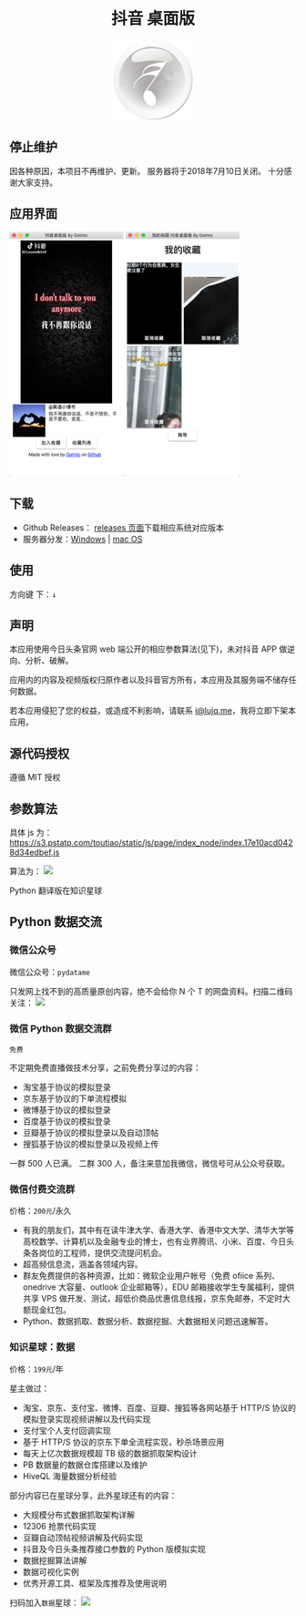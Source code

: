 <h1 align="center">抖音 桌面版</h1>

<div align="center"><img src="./icon.png" width="140"></div>

## 停止维护

因各种原因，本项目不再维护、更新。
服务器将于2018年7月10日关闭。
十分感谢大家支持。

## 应用界面

<div style='display:"inline"'>
<img src="./screenshot/1.png" width="200">
<img src="./screenshot/2.png" width="200">
</div>

## 下载

- Github Releases：
  [releases 页面](https://github.com/lujqme/douyin/releases)下载相应系统对应版本
- 服务器分发：[Windows](https://dl.lujianqiang.com/douyin_Setup_0.3.0.exe) | [mac OS](https://dl.lujianqiang.com/douyin-0.3.0.dmg)

## 使用

方向键 下：<kbd>↓</kbd>

## 声明

本应用使用今日头条官网 web 端公开的相应参数算法(见下)，未对抖音 APP 做逆向、分析、破解。

应用内的内容及视频版权归原作者以及抖音官方所有，本应用及其服务端不储存任何数据。

若本应用侵犯了您的权益，或造成不利影响，请联系 i@lujq.me，我将立即下架本应用。

## 源代码授权

遵循 MIT 授权

## 参数算法

具体 js 为：
https://s3.pstatp.com/toutiao/static/js/page/index_node/index.17e10acd0428d34edbef.js

算法为：
<img src="./image/ascp.png" width="800">

Python 翻译版在知识星球

## Python 数据交流

### 微信公众号

微信公众号：`pydatame`

只发网上找不到的高质量原创内容，绝不会给你 N 个 T 的网盘资料。扫描二维码关注：
![](./image/wechat.jpg)

### 微信 Python 数据交流群

`免费`

不定期免费直播做技术分享，之前免费分享过的内容：

- 淘宝基于协议的模拟登录
- 京东基于协议的下单流程模拟
- 微博基于协议的模拟登录
- 百度基于协议的模拟登录
- 豆瓣基于协议的模拟登录以及自动顶帖
- 搜狐基于协议的模拟登录以及视频上传

一群 500 人已满。
二群 300 人，备注来意加我微信，微信号可从公众号获取。

### 微信付费交流群

价格：`200元`/永久

- 有我的朋友们，其中有在读牛津大学、香港大学、香港中文大学、清华大学等高校数学、计算机以及金融专业的博士，也有业界腾讯、小米、百度、今日头条各岗位的工程师，提供交流提问机会。
- 超高频信息流，涵盖各领域内容。
- 群友免费提供的各种资源，比如：微软企业用户帐号（免费 ofiice 系列、onedrive 大容量、outlook 企业邮箱等），EDU 邮箱接收学生专属福利，提供共享 VPS 做开发、测试，超低价商品优惠信息线报，京东免邮券，不定时大额现金红包。
- Python、数据抓取、数据分析、数据挖掘、大数据相关问题迅速解答。

### 知识星球：数据

价格：`199元`/年

星主做过：

- 淘宝、京东、支付宝、微博、百度、豆瓣、搜狐等各网站基于 HTTP/S 协议的模拟登录实现视频讲解以及代码实现
- 支付宝个人支付回调实现
- 基于 HTTP/S 协议的京东下单全流程实现，秒杀场景应用
- 每天上亿次数据规模超 TB 级的数据抓取架构设计
- PB 数据量的数据仓库搭建以及维护
- HiveQL 海量数据分析经验

部分内容已在星球分享，此外星球还有的内容：

- 大规模分布式数据抓取架构详解
- 12306 抢票代码实现
- 豆瓣自动顶帖视频讲解及代码实现
- 抖音及今日头条推荐接口参数的 Python 版模拟实现
- 数据挖掘算法讲解
- 数据可视化实例
- 优秀开源工具、框架及库推荐及使用说明

扫码加入`数据`星球：
![](./image/zsxq.png)
